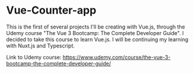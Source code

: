 # Vue-Counter-app

This is the first of several projects I'll be creating with Vue.js, through the Udemy course "The Vue 3 Bootcamp: The Complete Developer Guide".
I decided to take this course to learn Vue.js. I will be continuing my learning with Nuxt.js and Typescript. 

Link to Udemy course: https://www.udemy.com/course/the-vue-3-bootcamp-the-complete-developer-guide/
